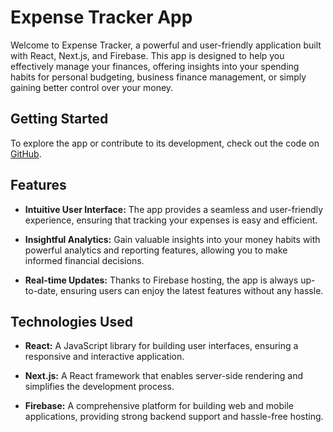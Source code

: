 # Expense Tracker App

Welcome to Expense Tracker, a powerful and user-friendly application built with React, Next.js, and Firebase. This app is designed to help you effectively manage your finances, offering insights into your spending habits for personal budgeting, business finance management, or simply gaining better control over your money.


## Getting Started

To explore the app or contribute to its development, check out the code on [GitHub](#https://github.com/sabhyamittal/expense-tracker).
## Features

- **Intuitive User Interface:** The app provides a seamless and user-friendly experience, ensuring that tracking your expenses is easy and efficient.

- **Insightful Analytics:** Gain valuable insights into your money habits with powerful analytics and reporting features, allowing you to make informed financial decisions.

- **Real-time Updates:** Thanks to Firebase hosting, the app is always up-to-date, ensuring users can enjoy the latest features without any hassle.

## Technologies Used

- **React:** A JavaScript library for building user interfaces, ensuring a responsive and interactive application.

- **Next.js:** A React framework that enables server-side rendering and simplifies the development process.

- **Firebase:** A comprehensive platform for building web and mobile applications, providing strong backend support and hassle-free hosting.

